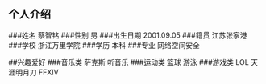 ## 个人介绍
###姓名 蔡智铭
###性别 男
###出生日期 2001.09.05
###籍贯 江苏张家港
###学校 浙江万里学院
###学历 本科
###专业 网络空间安全

##兴趣爱好
###音乐类 萨克斯 听音乐
###运动类 篮球 游泳
###游戏类 LOL 天涯明月刀 FFXIV 
